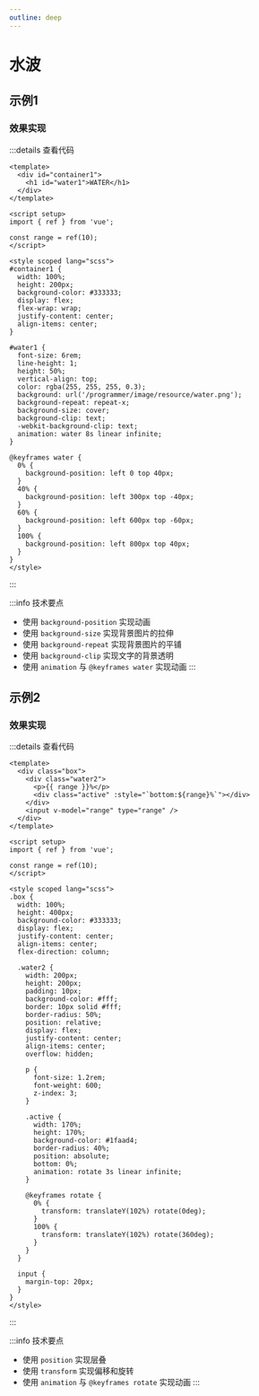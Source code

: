 ```yaml
---
outline: deep
---
```


# 水波


## 示例1

### 效果实现

<Water1 />

:::details 查看代码
```vue
<template>
  <div id="container1">
    <h1 id="water1">WATER</h1>
  </div>
</template>

<script setup>
import { ref } from 'vue';

const range = ref(10);
</script>

<style scoped lang="scss">
#container1 {
  width: 100%;
  height: 200px;
  background-color: #333333;
  display: flex;
  flex-wrap: wrap;
  justify-content: center;
  align-items: center;
}

#water1 {
  font-size: 6rem;
  line-height: 1;
  height: 50%;
  vertical-align: top;
  color: rgba(255, 255, 255, 0.3);
  background: url('/programmer/image/resource/water.png');
  background-repeat: repeat-x;
  background-size: cover;
  background-clip: text;
  -webkit-background-clip: text;
  animation: water 8s linear infinite;
}

@keyframes water {
  0% {
    background-position: left 0 top 40px;
  }
  40% {
    background-position: left 300px top -40px;
  }
  60% {
    background-position: left 600px top -60px;
  }
  100% {
    background-position: left 800px top 40px;
  }
}
</style>
```
:::


:::info 技术要点
- 使用 `background-position` 实现动画
- 使用 `background-size` 实现背景图片的拉伸
- 使用 `background-repeat` 实现背景图片的平铺
- 使用 `background-clip` 实现文字的背景透明
- 使用 `animation` 与 `@keyframes water` 实现动画
:::

## 示例2

### 效果实现

<Water2 />

:::details 查看代码
```vue
<template>
  <div class="box">
    <div class="water2">
      <p>{{ range }}%</p>
      <div class="active" :style="`bottom:${range}%`"></div>
    </div>
    <input v-model="range" type="range" />
  </div>
</template>

<script setup>
import { ref } from 'vue';

const range = ref(10);
</script>

<style scoped lang="scss">
.box {
  width: 100%;
  height: 400px;
  background-color: #333333;
  display: flex;
  justify-content: center;
  align-items: center;
  flex-direction: column;

  .water2 {
    width: 200px;
    height: 200px;
    padding: 10px;
    background-color: #fff;
    border: 10px solid #fff;
    border-radius: 50%;
    position: relative;
    display: flex;
    justify-content: center;
    align-items: center;
    overflow: hidden;

    p {
      font-size: 1.2rem;
      font-weight: 600;
      z-index: 3;
    }

    .active {
      width: 170%;
      height: 170%;
      background-color: #1faad4;
      border-radius: 40%;
      position: absolute;
      bottom: 0%;
      animation: rotate 3s linear infinite;
    }

    @keyframes rotate {
      0% {
        transform: translateY(102%) rotate(0deg);
      }
      100% {
        transform: translateY(102%) rotate(360deg);
      }
    }
  }

  input {
    margin-top: 20px;
  }
}
</style>
```
:::

:::info 技术要点
- 使用 `position` 实现层叠
- 使用 `transform` 实现偏移和旋转
- 使用 `animation` 与 `@keyframes rotate` 实现动画
:::

<script setup>
import Water1 from './components/水波/water1.vue'
import Water2 from './components/水波/water2.vue'
</script>
